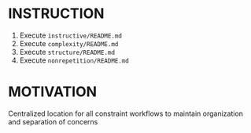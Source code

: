 # INSTRUCTION
1. Execute `instructive/README.md`
2. Execute `complexity/README.md`
3. Execute `structure/README.md`
4. Execute `nonrepetition/README.md`

# MOTIVATION
Centralized location for all constraint workflows to maintain organization and separation of concerns
